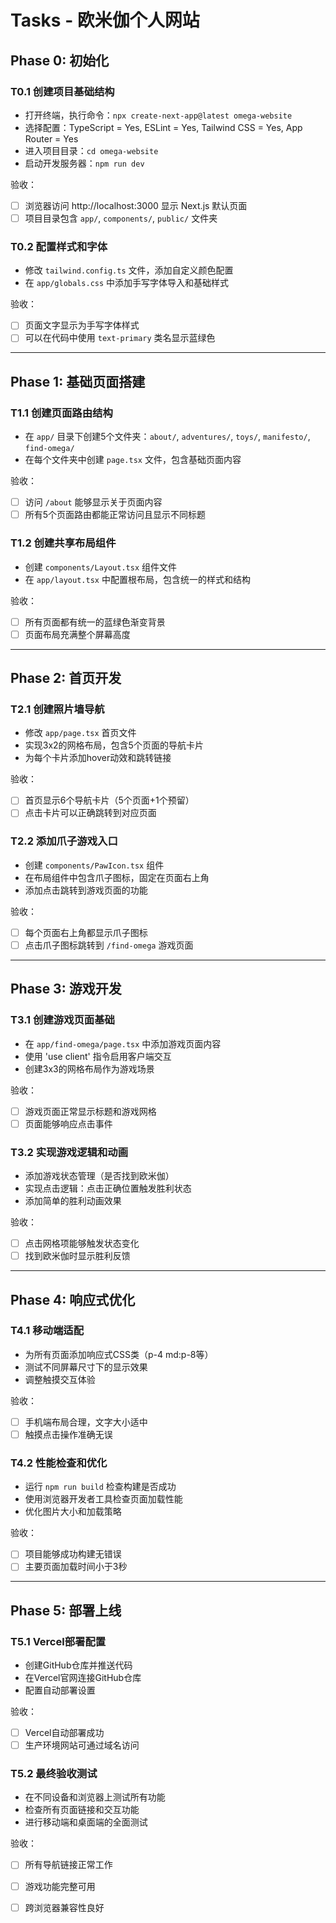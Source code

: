 # Tasks - 欧米伽个人网站

## Phase 0: 初始化

### T0.1 创建项目基础结构
- 打开终端，执行命令：`npx create-next-app@latest omega-website`
- 选择配置：TypeScript = Yes, ESLint = Yes, Tailwind CSS = Yes, App Router = Yes
- 进入项目目录：`cd omega-website`
- 启动开发服务器：`npm run dev`

验收：
- [ ] 浏览器访问 http://localhost:3000 显示 Next.js 默认页面
- [ ] 项目目录包含 `app/`, `components/`, `public/` 文件夹

### T0.2 配置样式和字体
- 修改 `tailwind.config.ts` 文件，添加自定义颜色配置
- 在 `app/globals.css` 中添加手写字体导入和基础样式

验收：
- [ ] 页面文字显示为手写字体样式
- [ ] 可以在代码中使用 `text-primary` 类名显示蓝绿色

---

## Phase 1: 基础页面搭建

### T1.1 创建页面路由结构
- 在 `app/` 目录下创建5个文件夹：`about/`, `adventures/`, `toys/`, `manifesto/`, `find-omega/`
- 在每个文件夹中创建 `page.tsx` 文件，包含基础页面内容

验收：
- [ ] 访问 `/about` 能够显示关于页面内容
- [ ] 所有5个页面路由都能正常访问且显示不同标题

### T1.2 创建共享布局组件
- 创建 `components/Layout.tsx` 组件文件
- 在 `app/layout.tsx` 中配置根布局，包含统一的样式和结构

验收：
- [ ] 所有页面都有统一的蓝绿色渐变背景
- [ ] 页面布局充满整个屏幕高度

---

## Phase 2: 首页开发

### T2.1 创建照片墙导航
- 修改 `app/page.tsx` 首页文件
- 实现3x2的网格布局，包含5个页面的导航卡片
- 为每个卡片添加hover动效和跳转链接

验收：
- [ ] 首页显示6个导航卡片（5个页面+1个预留）
- [ ] 点击卡片可以正确跳转到对应页面

### T2.2 添加爪子游戏入口
- 创建 `components/PawIcon.tsx` 组件
- 在布局组件中包含爪子图标，固定在页面右上角
- 添加点击跳转到游戏页面的功能

验收：
- [ ] 每个页面右上角都显示爪子图标
- [ ] 点击爪子图标跳转到 `/find-omega` 游戏页面

---

## Phase 3: 游戏开发

### T3.1 创建游戏页面基础
- 在 `app/find-omega/page.tsx` 中添加游戏页面内容
- 使用 'use client' 指令启用客户端交互
- 创建3x3的网格布局作为游戏场景

验收：
- [ ] 游戏页面正常显示标题和游戏网格
- [ ] 页面能够响应点击事件

### T3.2 实现游戏逻辑和动画
- 添加游戏状态管理（是否找到欧米伽）
- 实现点击逻辑：点击正确位置触发胜利状态
- 添加简单的胜利动画效果

验收：
- [ ] 点击网格项能够触发状态变化
- [ ] 找到欧米伽时显示胜利反馈

---

## Phase 4: 响应式优化

### T4.1 移动端适配
- 为所有页面添加响应式CSS类（p-4 md:p-8等）
- 测试不同屏幕尺寸下的显示效果
- 调整触摸交互体验

验收：
- [ ] 手机端布局合理，文字大小适中
- [ ] 触摸点击操作准确无误

### T4.2 性能检查和优化
- 运行 `npm run build` 检查构建是否成功
- 使用浏览器开发者工具检查页面加载性能
- 优化图片大小和加载策略

验收：
- [ ] 项目能够成功构建无错误
- [ ] 主要页面加载时间小于3秒

---

## Phase 5: 部署上线

### T5.1 Vercel部署配置
- 创建GitHub仓库并推送代码
- 在Vercel官网连接GitHub仓库
- 配置自动部署设置

验收：
- [ ] Vercel自动部署成功
- [ ] 生产环境网站可通过域名访问

### T5.2 最终验收测试
- 在不同设备和浏览器上测试所有功能
- 检查所有页面链接和交互功能
- 进行移动端和桌面端的全面测试

验收：
- [ ] 所有导航链接正常工作
- [ ] 游戏功能完整可用
- [ ] 跨浏览器兼容性良好

